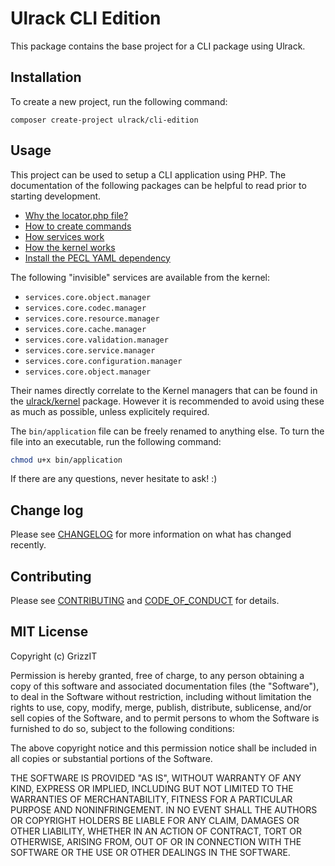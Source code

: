 # Ulrack CLI Edition

This package contains the base project for a CLI package using Ulrack.

## Installation

To create a new project, run the following command:

```
composer create-project ulrack/cli-edition
```

## Usage

This project can be used to setup a CLI application using PHP.
The documentation of the following packages can be helpful to read prior to
starting development.
- [Why the locator.php file?](https://github.com/grizz-it/configuration/blob/master/docs/usage/adding-a-locator.md)
- [How to create commands](https://github.com/ulrack/cli-application/blob/master/docs/usage/create-a-command.md)
- [How services work](https://github.com/ulrack/services#usage)
- [How the kernel works](https://github.com/ulrack/kernel/blob/master/docs/index.md)
- [Install the PECL YAML dependency](https://github.com/grizz-it/codec/blob/master/docs/usage/index.md)

The following "invisible" services are available from the kernel:
- `services.core.object.manager`
- `services.core.codec.manager`
- `services.core.resource.manager`
- `services.core.cache.manager`
- `services.core.validation.manager`
- `services.core.service.manager`
- `services.core.configuration.manager`
- `services.core.object.manager`

Their names directly correlate to the Kernel managers that can be found in the
[ulrack/kernel](https://github.com/ulrack/kernel/tree/master/src/Component/Kernel/Manager)
package. However it is recommended to avoid using these as much as possible,
unless explicitely required.

The `bin/application` file can be freely renamed to anything else.
To turn the file into an executable, run the following command:
```bash
chmod u+x bin/application
```

If there are any questions, never hesitate to ask! :)

## Change log

Please see [CHANGELOG](CHANGELOG.md) for more information on what has changed recently.

## Contributing

Please see [CONTRIBUTING](CONTRIBUTING.md) and [CODE_OF_CONDUCT](CODE_OF_CONDUCT.md) for details.

## MIT License

Copyright (c) GrizzIT

Permission is hereby granted, free of charge, to any person obtaining a copy
of this software and associated documentation files (the "Software"), to deal
in the Software without restriction, including without limitation the rights
to use, copy, modify, merge, publish, distribute, sublicense, and/or sell
copies of the Software, and to permit persons to whom the Software is
furnished to do so, subject to the following conditions:

The above copyright notice and this permission notice shall be included in all
copies or substantial portions of the Software.

THE SOFTWARE IS PROVIDED "AS IS", WITHOUT WARRANTY OF ANY KIND, EXPRESS OR
IMPLIED, INCLUDING BUT NOT LIMITED TO THE WARRANTIES OF MERCHANTABILITY,
FITNESS FOR A PARTICULAR PURPOSE AND NONINFRINGEMENT. IN NO EVENT SHALL THE
AUTHORS OR COPYRIGHT HOLDERS BE LIABLE FOR ANY CLAIM, DAMAGES OR OTHER
LIABILITY, WHETHER IN AN ACTION OF CONTRACT, TORT OR OTHERWISE, ARISING FROM,
OUT OF OR IN CONNECTION WITH THE SOFTWARE OR THE USE OR OTHER DEALINGS IN THE
SOFTWARE.